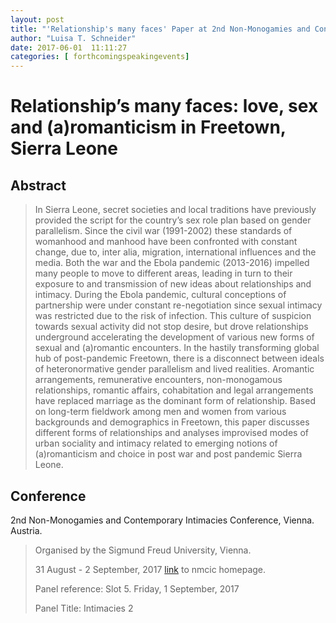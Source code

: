 ```yaml
---
layout: post
title: "'Relationship's many faces' Paper at 2nd Non-Monogamies and Contemporary Intimacies Conference, Vienna. 31 August - 2 September 2017"
author: "Luisa T. Schneider"
date: 2017-06-01  11:11:27
categories: [ forthcomingspeakingevents]
---
```

# Relationship’s many faces: love, sex and (a)romanticism in Freetown, Sierra Leone

## Abstract
 
>In Sierra Leone, secret societies and local traditions have previously provided the script for the country’s sex role plan based on gender parallelism. Since the civil war (1991-2002) these standards of womanhood and manhood have been confronted with constant change, due to, inter alia, migration, international influences and the media. Both the war and the Ebola pandemic (2013-2016) impelled many people to move to different areas, leading in turn to their exposure to and transmission of new ideas about relationships and intimacy. During the Ebola pandemic, cultural conceptions of partnership were under constant re-negotiation since sexual intimacy was restricted due to the risk of infection. This culture of suspicion towards sexual activity did not stop desire, but drove relationships underground accelerating the development of various new forms of sexual and (a)romantic encounters. In the hastily transforming global hub of post-pandemic Freetown, there is a disconnect between ideals of heteronormative gender parallelism and lived realities. Aromantic arrangements, remunerative encounters, non-monogamous relationships, romantic affairs, cohabitation and legal arrangements have replaced marriage as the dominant form of relationship. Based on long-term fieldwork among men and women from various backgrounds and demographics in Freetown, this paper discusses different forms of relationships and analyses improvised modes of urban sociality and intimacy related to emerging notions of (a)romanticism and choice in post war and post pandemic Sierra Leone.

## Conference
2nd Non-Monogamies and Contemporary Intimacies Conference, Vienna. Austria.

>Organised by the Sigmund Freud University, Vienna.
>
> 31 August - 2 September, 2017
> [link](https://nmciconference.wordpress.com/) to nmcic homepage.
>
> Panel reference: Slot 5. Friday, 1 September, 2017
>
> Panel Title: Intimacies 2


